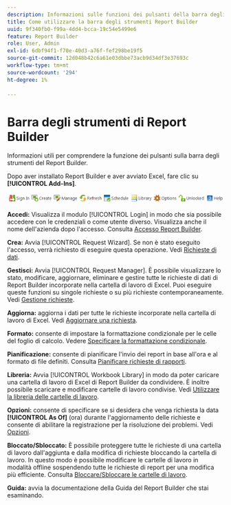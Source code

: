 ```yaml
---
description: Informazioni sulle funzioni dei pulsanti della barra degli strumenti Report Builder.
title: Come utilizzare la barra degli strumenti Report Builder
uuid: 9f340fb0-f99a-4dd4-bcca-19c54e5499e6
feature: Report Builder
role: User, Admin
exl-id: 6dbf94f1-f70e-40d3-a76f-fef298be19f5
source-git-commit: 12d048b42c6a61e03dbbe73acb9d34df3e37693c
workflow-type: tm+mt
source-wordcount: '294'
ht-degree: 1%

---
```


# Barra degli strumenti di Report Builder

Informazioni utili per comprendere la funzione dei pulsanti sulla barra degli strumenti del Report Builder.

Dopo aver installato Report Builder e aver avviato Excel, fare clic su **[!UICONTROL Add-Ins]**.

![Icone della barra degli strumenti Report Builder](assets/report_builder_toolbar.png)

**Accedi:** Visualizza il modulo [!UICONTROL Login] in modo che sia possibile accedere con le credenziali o come utente diverso. Visualizza anche il nome dell&#39;azienda dopo l&#39;accesso. Consulta [Accesso Report Builder](/help/analyze/legacy-report-builder/setup/login.md).

**Crea:** Avvia [!UICONTROL Request Wizard]. Se non è stato eseguito l&#39;accesso, verrà richiesto di eseguire questa operazione. Vedi [Richieste di dati](/help/analyze/legacy-report-builder/data-requests/data-requests.md).

**Gestisci:** Avvia [!UICONTROL Request Manager]. È possibile visualizzare lo stato, modificare, aggiornare, eliminare e gestire tutte le richieste di dati di Report Builder incorporate nella cartella di lavoro di Excel. Puoi eseguire queste funzioni su singole richieste o su più richieste contemporaneamente. Vedi [Gestione richieste](/help/analyze/legacy-report-builder/manage-requests/r-arb-manage-requests.md).

**Aggiorna:** aggiorna i dati per tutte le richieste incorporate nella cartella di lavoro di Excel. Vedi [Aggiornare una richiesta](/help/analyze/legacy-report-builder/manage-requests/t-refresh-a-request.md).

**Formato:** consente di impostare la formattazione condizionale per le celle del foglio di calcolo. Vedere [Specificare la formattazione condizionale](/help/analyze/legacy-report-builder/manage-requests/specify-conditional-formatting.md).

**Pianificazione:** consente di pianificare l&#39;invio dei report in base all&#39;ora e al formato di file definiti. Consulta [Pianificare richieste di rapporti](/help/analyze/legacy-report-builder/schedule-report-requests.md).

**Libreria:** Avvia [!UICONTROL Workbook Library] in modo da poter caricare una cartella di lavoro di Excel di Report Builder da condividere. È inoltre possibile scaricare e modificare cartelle di lavoro condivise. Vedi [Utilizzare la libreria delle cartelle di lavoro](/help/analyze/legacy-report-builder/workbook-library/t-upload-a-workbook.md).

**Opzioni:** consente di specificare se si desidera che venga richiesta la data **[!UICONTROL As Of]** (ora) durante l&#39;aggiornamento delle richieste e consente di abilitare la registrazione per la risoluzione dei problemi. Vedi [Opzioni](/help/analyze/legacy-report-builder/options.md).

**Bloccato/Sbloccato:** È possibile proteggere tutte le richieste di una cartella di lavoro dall&#39;aggiunta e dalla modifica di richieste bloccando la cartella di lavoro. In questo modo è possibile modificare le cartelle di lavoro in modalità offline sospendendo tutte le richieste di report per una modifica più efficiente. Consulta [Bloccare/Sbloccare le cartelle di lavoro](/help/analyze/legacy-report-builder/workbook-library/protect-wb.md).

**Guida:** avvia la documentazione della Guida del Report Builder che stai esaminando.
